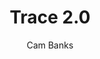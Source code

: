 ---
title: Trace 2.0
author: Cam Banks
link: https://www.cortexrpg.com/compendium/cortex-prime-game-handbook/
img: trace-20.png
type: game
---